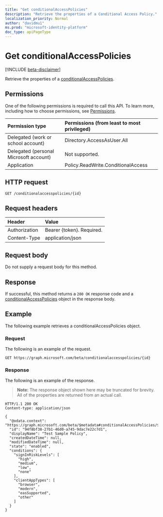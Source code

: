```yaml
---
title: "Get conditionalAccessPolicies"
description: "Retrieve the properties of a Conditional Access Policy."
localization_priority: Normal
author: "davidmu1"
ms.prod: "microsoft-identity-platform"
doc_type: apiPageType
---
```


# Get conditionalAccessPolicies

[!INCLUDE [beta-disclaimer](../../includes/beta-disclaimer.md)]

Retrieve the properties of a [conditionalAccessPolicies](../resources/conditionalaccesspolicies.md).

## Permissions

One of the following permissions is required to call this API. To learn more, including how to choose permissions, see [Permissions](/graph/permissions-reference).

| Permission type | Permissions (from least to most privileged) |
|:--------------- |:------------------------------------------- |
| Delegated (work or school account) | Directory.AccessAsUser.All |
| Delegated (personal Microsoft account) | Not supported. |
| Application | Policy.ReadWrite.ConditionalAccess |

## HTTP request

<!-- { "blockType": "ignored" } -->
```http
GET /conditionalaccesspolicies/{id}
```

## Request headers

| Header | Value |
|:------ |:----- |
| Authorization  | Bearer {token}. Required.  |
| Content-Type  | application/json  |

## Request body

Do not supply a request body for this method.

## Response

If successful, this method returns a `200 OK` response code and a [conditionalAccessPolicies](../resources/ConditionalAccessPolicies.md) object in the response body.

## Example

The following example retrieves a conditionalAccessPolicies object.

### Request

The following is an example of the request.

```http
GET https://graph.microsoft.com/beta/conditionalaccesspolicies/{id}
```

### Response

The following is an example of the response. 

> **Note:** The response object shown here may be truncated for brevity. All of the properties are returned from an actual call.

```http
HTTP/1.1 200 OK
Content-type: application/json

{
  "@odata.context": "https://graph.microsoft.com/beta/$metadata#conditionalAccessPolicies/$entity",
  "id": "94f8bf38-27b1-46d0-a745-9dac7e22c7d1",
  "displayName": "Test Sample Policy",
  "createdDateTime": null,
  "modifiedDateTime": null,
  "state": "enabled",
  "conditions": {
    "signInRiskLevels": [
      "high",
      "medium",
      "low",
      "none"
    ],
    "clientAppTypes": [
      "browser",
      "modern",
      "easSupported",
      "other"
    ]
  }
}
```

<!-- uuid: 8fcb5dbc-d5aa-4681-8e31-b001d5168d79
2015-10-25 14:57:30 UTC -->
<!--
{
  "type": "#page.annotation",
  "description": "Get conditionalAccessPolicies",
  "keywords": "",
  "section": "documentation",
  "tocPath": "",
  "suppressions": [
  ]
}
-->